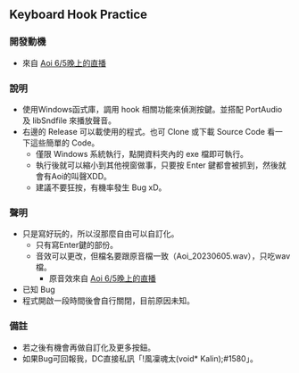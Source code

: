 ## Keyboard Hook Practice

### 開發動機
- 來自 [Aoi 6/5晚上的直播](https://www.youtube.com/watch?v=9eAVmmSTD58&t=7585s)

### 說明
- 使用Windows函式庫，調用 hook 相關功能來偵測按鍵。並搭配 PortAudio 及 libSndfile 來播放聲音。
- 右邊的 Release 可以載使用的程式。也可 Clone 或下載 Source Code 看一下這些簡單的 Code。
  - 僅限 Windows 系統執行，點開資料夾內的 exe 檔即可執行。
  - 執行後就可以縮小到其他視窗做事，只要按 Enter 鍵都會被抓到，然後就會有Aoi的叫聲XDD。
  - 建議不要狂按，有機率發生 Bug xD。

### 聲明
- 只是寫好玩的，所以沒那麼自由可以自訂化。
  - 只有寫Enter鍵的部份。
  - 音效可以更改，但檔名要跟原音檔一致（Aoi_20230605.wav），只吃wav檔。
    - 原音效來自 [Aoi 6/5晚上的直播](https://www.youtube.com/watch?v=9eAVmmSTD58&t=7618s)
- 已知 Bug
 - 程式開啟一段時間後會自行關閉，目前原因未知。 

### 備註
- 若之後有機會再做自訂化及更多按鈕。
- 如果Bug可回報我，DC直接私訊「!風凜魂太(void* Kalin);#1580」。

